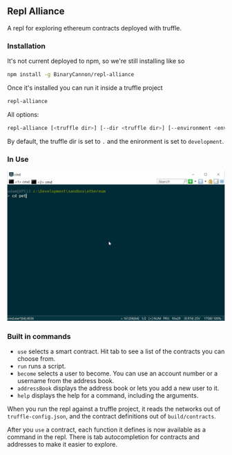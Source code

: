 Repl Alliance
-------------

A repl for exploring ethereum contracts
deployed with truffle.

### Installation

It's not current deployed to npm, so we're still installing like so

```bash
npm install -g BinaryCannon/repl-alliance
```

Once it's installed you can run it inside a truffle project

```bash
repl-alliance
```

All options:

```bash
repl-alliance [<truffle dir>] [--dir <truffle dir>] [--environment <env>] [--script <script file>]
```
By default, the truffle dir is set to `.` and the enironment is set to `development`.

### In Use

![pet-shop](doc/repl-alliance.gif)


### Built in commands

* `use` selects a smart contract.  Hit tab to see a list of the contracts you can choose from.
* `run` runs a script.
* `become` selects a user to become. You can use an account number or a username from the address book.
* `addressBook` displays the address book or lets you add a new user to it.
* `help` displays the help for a command, including the arguments.

When you run the repl against a truffle project, it reads the networks out of
`truffle-config.json`, and the contract definitions out of `build/contracts`.

After you `use` a contract, each function it defines is now available as a command in the 
repl.  There is tab autocompletion for contracts and addresses to make it easier to
explore.
